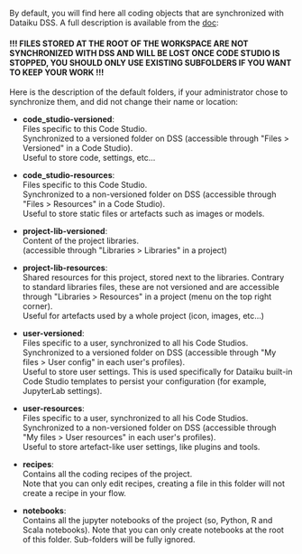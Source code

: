 By default, you will find here all coding objects that are synchronized with Dataiku DSS.
A full description is available from the [doc](https://doc.dataiku.com/dss/latest/code-studios/concepts.html#synchronized-files):

#### !!! FILES STORED AT THE ROOT OF THE WORKSPACE ARE NOT SYNCHRONIZED WITH DSS AND WILL BE LOST ONCE CODE STUDIO IS STOPPED, YOU SHOULD ONLY USE EXISTING SUBFOLDERS IF YOU WANT TO KEEP YOUR WORK !!!

Here is the description of the default folders, if your administrator chose to synchronize them, and did not change their name or location:

- **code_studio-versioned**:   
  Files specific to this Code Studio.   
  Synchronized to a versioned folder on DSS (accessible through "Files > Versioned" in a Code Studio).   
  Useful to store code, settings, etc...


- **code_studio-resources**:    
  Files specific to this Code Studio.   
  Synchronized to a non-versioned folder on DSS (accessible through "Files > Resources" in a Code Studio).   
  Useful to store static files or artefacts such as images or models.


- **project-lib-versioned**:   
  Content of the project libraries.  
  (accessible through "Libraries > Libraries" in a project)


- **project-lib-resources**:   
  Shared resources for this project, stored next to the libraries. Contrary to standard libraries files, these are not versioned and are accessible through "Libraries > Resources" in a project (menu on the top right corner).  
  Useful for artefacts used by a whole project (icon, images, etc...)


- **user-versioned**:   
  Files specific to a user, synchronized to all his Code Studios.  
  Synchronized to a versioned folder on DSS (accessible through "My files > User config" in each user's profiles).  
  Useful to store user settings. This is used specifically for Dataiku built-in Code Studio templates to persist your configuration (for example, JupyterLab settings).


- **user-resources**:   
  Files specific to a user, synchronized to all his Code Studios.  
  Synchronized to a non-versioned folder on DSS (accessible through "My files > User resources" in each user's profiles).  
  Useful to store artefact-like user settings, like plugins and tools.


- **recipes**:   
  Contains all the coding recipes of the project.  
  Note that you can only edit recipes, creating a file in this folder will not create a recipe in your flow.

- **notebooks**:   
  Contains all the jupyter notebooks of the project (so, Python, R and Scala notebooks).
  Note that you can only create notebooks at the root of this folder. Sub-folders will be fully ignored.
